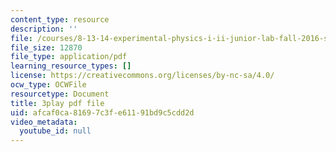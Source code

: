 ```yaml
---
content_type: resource
description: ''
file: /courses/8-13-14-experimental-physics-i-ii-junior-lab-fall-2016-spring-2017/afcaf0ca81697c3fe61191bd9c5cdd2d_YcuKaphreT0.pdf
file_size: 12870
file_type: application/pdf
learning_resource_types: []
license: https://creativecommons.org/licenses/by-nc-sa/4.0/
ocw_type: OCWFile
resourcetype: Document
title: 3play pdf file
uid: afcaf0ca-8169-7c3f-e611-91bd9c5cdd2d
video_metadata:
  youtube_id: null
---
```

